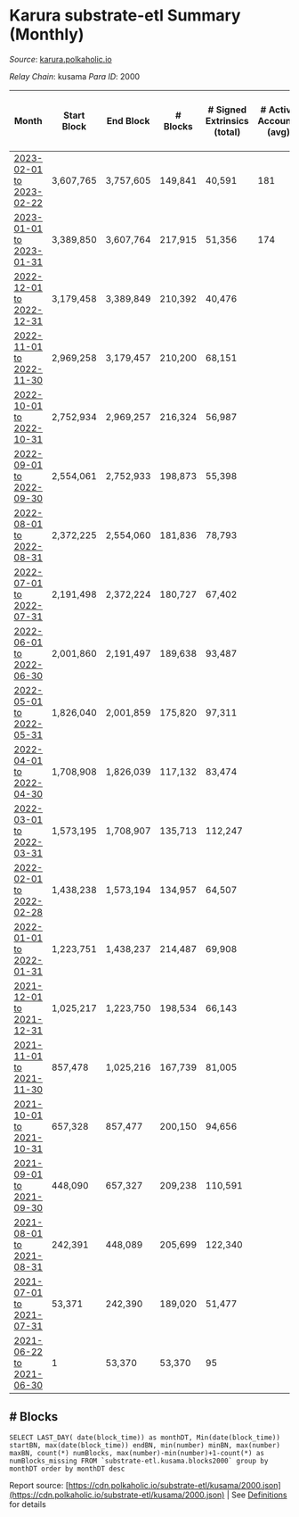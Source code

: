 # Karura substrate-etl Summary (Monthly)

_Source_: [karura.polkaholic.io](https://karura.polkaholic.io)

*Relay Chain*: kusama
*Para ID*: 2000



| Month | Start Block | End Block | # Blocks | # Signed Extrinsics (total) | # Active Accounts (avg) | # Addresses with Balances (max) | Issues |
| ----- | ----------- | --------- | -------- | --------------------------- | ----------------------- | ------------------------------- | ------ |
| [2023-02-01 to 2023-02-22](/kusama/2000-karura/2023-02-28.md) | 3,607,765 | 3,757,605 | 149,841 | 40,591 | 181 | 95,123 | -   |   
| [2023-01-01 to 2023-01-31](/kusama/2000-karura/2023-01-31.md) | 3,389,850 | 3,607,764 | 217,915 | 51,356 | 174 | 94,704 | -   |   
| [2022-12-01 to 2022-12-31](/kusama/2000-karura/2022-12-31.md) | 3,179,458 | 3,389,849 | 210,392 | 40,476 |  | 94,197 | -   |   
| [2022-11-01 to 2022-11-30](/kusama/2000-karura/2022-11-30.md) | 2,969,258 | 3,179,457 | 210,200 | 68,151 |  | 93,716 | -   |   
| [2022-10-01 to 2022-10-31](/kusama/2000-karura/2022-10-31.md) | 2,752,934 | 2,969,257 | 216,324 | 56,987 |  | 92,737 | -   |   
| [2022-09-01 to 2022-09-30](/kusama/2000-karura/2022-09-30.md) | 2,554,061 | 2,752,933 | 198,873 | 55,398 |  | 92,017 | -   |   
| [2022-08-01 to 2022-08-31](/kusama/2000-karura/2022-08-31.md) | 2,372,225 | 2,554,060 | 181,836 | 78,793 |  | 91,546 | -   |   
| [2022-07-01 to 2022-07-31](/kusama/2000-karura/2022-07-31.md) | 2,191,498 | 2,372,224 | 180,727 | 67,402 |  | 90,538 | -   |   
| [2022-06-01 to 2022-06-30](/kusama/2000-karura/2022-06-30.md) | 2,001,860 | 2,191,497 | 189,638 | 93,487 |  | 89,296 | -   |   
| [2022-05-01 to 2022-05-31](/kusama/2000-karura/2022-05-31.md) | 1,826,040 | 2,001,859 | 175,820 | 97,311 |  | 89,097 | -   |   
| [2022-04-01 to 2022-04-30](/kusama/2000-karura/2022-04-30.md) | 1,708,908 | 1,826,039 | 117,132 | 83,474 |  | 88,349 | -   |   
| [2022-03-01 to 2022-03-31](/kusama/2000-karura/2022-03-31.md) | 1,573,195 | 1,708,907 | 135,713 | 112,247 |  | 88,208 | -   |   
| [2022-02-01 to 2022-02-28](/kusama/2000-karura/2022-02-28.md) | 1,438,238 | 1,573,194 | 134,957 | 64,507 |  | 78,235 | -   |   
| [2022-01-01 to 2022-01-31](/kusama/2000-karura/2022-01-31.md) | 1,223,751 | 1,438,237 | 214,487 | 69,908 |  | 77,495 | -   |   
| [2021-12-01 to 2021-12-31](/kusama/2000-karura/2021-12-31.md) | 1,025,217 | 1,223,750 | 198,534 | 66,143 |  | 69,235 | -   |   
| [2021-11-01 to 2021-11-30](/kusama/2000-karura/2021-11-30.md) | 857,478 | 1,025,216 | 167,739 | 81,005 |  | 68,244 | -   |   
| [2021-10-01 to 2021-10-31](/kusama/2000-karura/2021-10-31.md) | 657,328 | 857,477 | 200,150 | 94,656 |  | 67,187 | -   |   
| [2021-09-01 to 2021-09-30](/kusama/2000-karura/2021-09-30.md) | 448,090 | 657,327 | 209,238 | 110,591 |  | 65,409 | -   |   
| [2021-08-01 to 2021-08-31](/kusama/2000-karura/2021-08-31.md) | 242,391 | 448,089 | 205,699 | 122,340 |  | 63,306 | -   |   
| [2021-07-01 to 2021-07-31](/kusama/2000-karura/2021-07-31.md) | 53,371 | 242,390 | 189,020 | 51,477 |  |  | -   |   
| [2021-06-22 to 2021-06-30](/kusama/2000-karura/2021-06-30.md) | 1 | 53,370 | 53,370 | 95 |  | 39,691 | -   |   

## # Blocks
```
SELECT LAST_DAY( date(block_time)) as monthDT, Min(date(block_time)) startBN, max(date(block_time)) endBN, min(number) minBN, max(number) maxBN, count(*) numBlocks, max(number)-min(number)+1-count(*) as numBlocks_missing FROM `substrate-etl.kusama.blocks2000` group by monthDT order by monthDT desc
```



Report source: [https://cdn.polkaholic.io/substrate-etl/kusama/2000.json](https://cdn.polkaholic.io/substrate-etl/kusama/2000.json) | See [Definitions](/DEFINITIONS.md) for details
